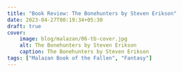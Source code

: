 ```yaml
---
title: "Book Review: The Bonehunters by Steven Erikson"
date: 2023-04-27T00:19:34+05:30
draft: true
cover: 
    image: blog/malazan/06-tb-cover.jpg
    alt: The Bonehunters by Steven Erikson
    caption: The Bonehunters by Steven Erikson
tags: ["Malazan Book of the Fallen", "Fantasy"]
---
```

